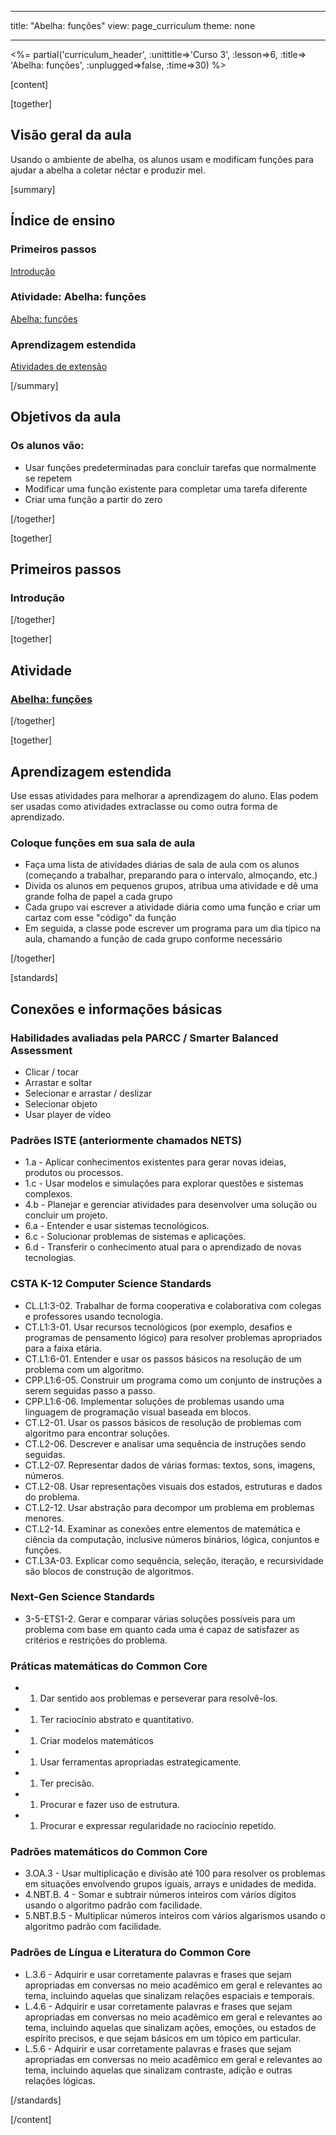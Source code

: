 * * *

title: "Abelha: funções" view: page_curriculum theme: none

* * *

<%= partial('curriculum_header', :unittitle=>'Curso 3', :lesson=>6, :title=> 'Abelha: funções', :unplugged=>false, :time=>30) %>

[content]

[together]

## Visão geral da aula

Usando o ambiente de abelha, os alunos usam e modificam funções para ajudar a abelha a coletar néctar e produzir mel.

[summary]

## Índice de ensino

### **Primeiros passos**

[Introdução](#GetStarted)   


### **Atividade: Abelha: funções**

[Abelha: funções](#Activity)

### **Aprendizagem estendida**

[Atividades de extensão](#Extended)

[/summary]

## Objetivos da aula

### Os alunos vão:

  * Usar funções predeterminadas para concluir tarefas que normalmente se repetem
  * Modificar uma função existente para completar uma tarefa diferente
  * Criar uma função a partir do zero

[/together]

[together]

## Primeiros passos

### <a name="GetStarted"></a> Introdução

[/together]

[together]

## Atividade

### <a name="Activity"></a> [Abelha: funções](http://learn.letron.vip/s/course3/stage/6/puzzle/1)

[/together]

<!--(this is left in here as an example of how to include an image in Markdown)
![](binaryphoto.png) -->

[together]

## Aprendizagem estendida

<a name="Extended"></a>Use essas atividades para melhorar a aprendizagem do aluno. Elas podem ser usadas como atividades extraclasse ou como outra forma de aprendizado.

### Coloque funções em sua sala de aula

  * Faça uma lista de atividades diárias de sala de aula com os alunos (começando a trabalhar, preparando para o intervalo, almoçando, etc.)
  * Divida os alunos em pequenos grupos, atribua uma atividade e dê uma grande folha de papel a cada grupo
  * Cada grupo vai escrever a atividade diária como uma função e criar um cartaz com esse "código" da função
  * Em seguida, a classe pode escrever um programa para um dia típico na aula, chamando a função de cada grupo conforme necessário

[/together]

[standards]

## Conexões e informações básicas

### Habilidades avaliadas pela PARCC / Smarter Balanced Assessment

  * Clicar / tocar
  * Arrastar e soltar
  * Selecionar e arrastar / deslizar
  * Selecionar objeto
  * Usar player de vídeo

### Padrões ISTE (anteriormente chamados NETS)

  * 1.a - Aplicar conhecimentos existentes para gerar novas ideias, produtos ou processos.
  * 1.c - Usar modelos e simulações para explorar questões e sistemas complexos.
  * 4.b - Planejar e gerenciar atividades para desenvolver uma solução ou concluir um projeto.
  * 6.a - Entender e usar sistemas tecnológicos.
  * 6.c - Solucionar problemas de sistemas e aplicações.
  * 6.d - Transferir o conhecimento atual para o aprendizado de novas tecnologias. 

### CSTA K-12 Computer Science Standards

  * CL.L1:3-02. Trabalhar de forma cooperativa e colaborativa com colegas e professores usando tecnologia.
  * CT.L1:3-01. Usar recursos tecnológicos (por exemplo, desafios e programas de pensamento lógico) para resolver problemas apropriados para a faixa etária.
  * CT.L1:6-01. Entender e usar os passos básicos na resolução de um problema com um algoritmo.
  * CPP.L1:6-05. Construir um programa como um conjunto de instruções a serem seguidas passo a passo.
  * CPP.L1:6-06. Implementar soluções de problemas usando uma linguagem de programação visual baseada em blocos.
  * CT.L2-01. Usar os passos básicos de resolução de problemas com algoritmo para encontrar soluções.
  * CT.L2-06. Descrever e analisar uma sequência de instruções sendo seguidas.
  * CT.L2-07. Representar dados de várias formas: textos, sons, imagens, números.
  * CT.L2-08. Usar representações visuais dos estados, estruturas e dados do problema.
  * CT.L2-12. Usar abstração para decompor um problema em problemas menores. 
  * CT.L2-14. Examinar as conexões entre elementos de matemática e ciência da computação, inclusive números binários, lógica, conjuntos e funções. 
  * CT.L3A-03. Explicar como sequência, seleção, iteração, e recursividade são blocos de construção de algoritmos.

### Next-Gen Science Standards

  * 3-5-ETS1-2. Gerar e comparar várias soluções possíveis para um problema com base em quanto cada uma é capaz de satisfazer as critérios e restrições do problema.

### Práticas matemáticas do Common Core

  *   1. Dar sentido aos problemas e perseverar para resolvê-los.
  *   1. Ter raciocínio abstrato e quantitativo.
  *   1. Criar modelos matemáticos
  *   1. Usar ferramentas apropriadas estrategicamente.
  *   1. Ter precisão.
  *   1. Procurar e fazer uso de estrutura.
  *   1. Procurar e expressar regularidade no raciocínio repetido.

### Padrões matemáticos do Common Core

  * 3.OA.3 - Usar multiplicação e divisão até 100 para resolver os problemas em situações envolvendo grupos iguais, arrays e unidades de medida.
  * 4.NBT.B. 4 - Somar e subtrair números inteiros com vários dígitos usando o algoritmo padrão com facilidade.
  * 5.NBT.B.5 - Multiplicar números inteiros com vários algarismos usando o algoritmo padrão com facilidade.

### Padrões de Língua e Literatura do Common Core

  * L.3.6 - Adquirir e usar corretamente palavras e frases que sejam apropriadas em conversas no meio acadêmico em geral e relevantes ao tema, incluindo aquelas que sinalizam relações espaciais e temporais.
  * L.4.6 - Adquirir e usar corretamente palavras e frases que sejam apropriadas em conversas no meio acadêmico em geral e relevantes ao tema, incluindo aquelas que sinalizam ações, emoções, ou estados de espírito precisos, e que sejam básicos em um tópico em particular.
  * L.5.6 - Adquirir e usar corretamente palavras e frases que sejam apropriadas em conversas no meio acadêmico em geral e relevantes ao tema, incluindo aquelas que sinalizam contraste, adição e outras relações lógicas.

[/standards]

[/content]

<link rel="stylesheet" type="text/css" href="../docs/morestyle.css" />
